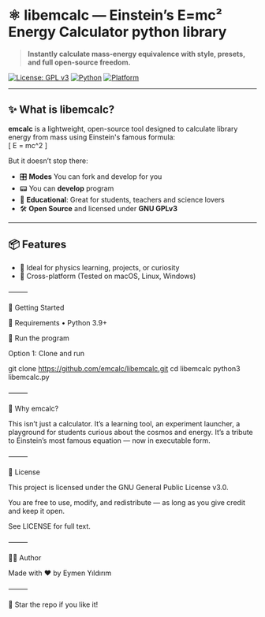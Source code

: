 # ⚛️ libemcalc — Einstein’s E=mc² Energy Calculator python library

> **Instantly calculate mass-energy equivalence with style, presets, and full open-source freedom.**

[![License: GPL v3](https://img.shields.io/badge/License-GPLv3-blue.svg)](https://www.gnu.org/licenses/gpl-3.0)
[![Python](https://img.shields.io/badge/Python-3.9%2B-blue?logo=python)](https://www.python.org/)
[![Platform](https://img.shields.io/badge/platform-macOS%20%7C%20Linux%20%7C%20Windows-informational)](#)

---

## ✨ What is libemcalc?

**emcalc** is a lightweight, open-source tool designed to calculate library energy from mass using Einstein's famous formula:  
\[
E = mc^2
\] 

But it doesn’t stop there:

- 🎛️ **Modes** You can fork and develop for you
- 📟 You can **develop** program
- 🧠 **Educational**: Great for students, teachers and science lovers
- 🛠️ **Open Source** and licensed under **GNU GPLv3**

---

## 📦 Features

- 🧪 Ideal for physics learning, projects, or curiosity
- 🐧 Cross-platform (Tested on macOS, Linux, Windows)  

⸻

🚀 Getting Started

🔧 Requirements
	•	Python 3.9+

🧪 Run the program

Option 1: Clone and run

git clone https://github.com/emcalc/libemcalc.git
cd libemcalc
python3 libemcalc.py

⸻

🧠 Why emcalc?

This isn’t just a calculator.
It’s a learning tool, an experiment launcher, a playground for students curious about the cosmos and energy.
It’s a tribute to Einstein’s most famous equation — now in executable form.

⸻

📜 License

This project is licensed under the GNU General Public License v3.0.

You are free to use, modify, and redistribute — as long as you give credit and keep it open.

See LICENSE for full text.

⸻

👨‍💻 Author

Made with ❤️ by Eymen Yıldırım

⸻

🌟 Star the repo if you like it!
